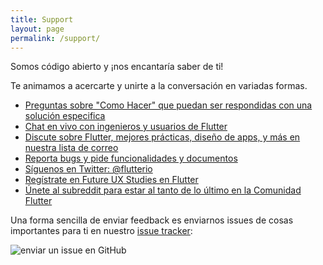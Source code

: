 ```yaml
---
title: Support
layout: page
permalink: /support/
---
```


Somos código abierto y ¡nos encantaría saber de ti!

Te animamos a acercarte y unirte a 
la conversación en variadas formas.

- [Preguntas sobre "Como Hacer" que puedan ser respondidas con una solución especifica][so]
- [Chat en vivo con ingenieros y usuarios de Flutter][gitter]
- [Discute sobre Flutter, mejores prácticas, diseño de apps, y más en nuestra lista de correo][mailinglist]
- [Reporta bugs y pide funcionalidades y documentos][issues]
- [Síguenos en Twitter: @flutterio](https://twitter.com/flutterio/)
- [Regístrate en Future UX Studies en Flutter](/research-signup)
- [Únete al subreddit para estar al tanto de lo último en la Comunidad Flutter][reddit]

Una forma sencilla de enviar feedback es enviarnos issues 
de cosas importantes para ti en nuestro [issue tracker][issues]:

<img src="/images/thumbs-up-support.png" alt="enviar un issue en GitHub">

[issues]: https://github.com/flutter/flutter/issues
[so]: https://stackoverflow.com/tags/flutter
[mailinglist]: https://groups.google.com/d/forum/flutter-dev
[gitter]: https://gitter.im/flutter/flutter
[reddit]: https://www.reddit.com/r/FlutterDev/
